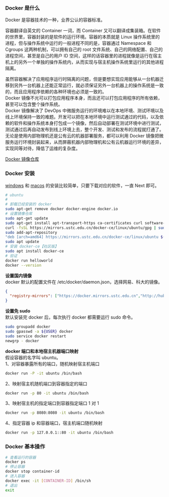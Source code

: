 
### Docker 是什么
Docker 是容器技术的一种，业界公认的容器标准。  

容器翻译自英文的 Container 一词，而 Container 又可以翻译成集装箱。在软件的世界里，容器封装的是软件的运行环境。容器的本质就是 Linux 操作系统里的进程，但与操作系统中运行的一般进程不同的是，容器通过 Namespace 和 Cgroups 这两种机制，可以拥有自己的 root 文件系统、自己的网络配置、自己的进程空间，甚至是自己的用户 ID 空间，这样的话容器里的进程就像是运行在宿主机上的另外一个单独的操作系统内，从而实现与宿主机操作系统里运行的其他进程隔离。  

虽然容器解决了应用程序运行时隔离的问题，但是要想实现应用能够从一台机器迁移到另外一台机器上还能正常运行，就必须保证另外一台机器上的操作系统是一致的，而且应用程序依赖的各种环境也必须是一致的。  
Docker 镜像不光可以打包应用程序本身，而且还可以打包应用程序的所有依赖，甚至可以包含整个操作系统。  
Docker 镜像解决了 DevOps 中微服务运行的环境难以在本地环境、测试环境以及线上环境保持一致的难题。开发可以把在本地环境中运行测试通过的代码，以及依赖的软件和操作系统本身打包成一个镜像，然后自动部署在测试环境中进行测试，测试通过后再自动发布到线上环境上去，整个开发、测试和发布的流程就打通了。  
无论是使用内部物理机还是公有云的机器部署服务，都可以利用 Docker 镜像把微服务运行环境封装起来，从而屏蔽机器内部物理机和公有云机器运行环境的差异，实现同等对待，降低了运维的复杂度。  

[Docker 镜像仓库](https://hub.docker.com/)  

### Docker 安装
[windows](https://docs.docker.com/docker-for-windows/install/) 和 [macos](https://docs.docker.com/docker-for-mac/install/) 的安装比较简单，只要下载对应的软件，一直 Next 即可。  
```bash
# ubuntu
# 
# 卸载已经安装的 docker
sudo apt-get remove docker docker-engine docker.io
# 设置镜像仓库
sudo apt-get update
sudo apt-get install apt-transport-https ca-certificates curl software-properties-common
curl -fsSL https://mirrors.ustc.edu.cn/docker-ce/linux/ubuntu/gpg | sudo apt-key add - 
sudo add-apt-repository 
"deb [arch=amd64] https://mirrors.ustc.edu.cn/docker-ce/linux/ubuntu $(lsb_release -cs) stable"
sudo apt update 
# 安装 docker-ce【社区版】
sudo apt install docker-ce
# 验证
docker run helloworld
docker --version
```

**设置国内镜像**  
docker 默认的配置文件在 /etc/docker/daemon.json，选择网易、科大的镜像。   
```json
{
  "registry-mirrors": ["https://docker.mirrors.ustc.edu.cn","http://hub-mirror.c.163.com"]
}
```

**设置免 sudo**  
默认安装完 docker 后，每次执行 docker 都需要运行 sudo 命令。
```bash
sudo groupadd docker
sudo gpasswd -a ${USER} docker
sudo service docker restart
newgrp - docker
```

**docker 端口和本地宿主机器端口映射**  
假设容器的名字叫 ubuntu。  
1、对容器暴露所有的端口，随机映射宿主机端口
```bash
docker run -P -it ubuntu /bin/bash
```
2、映射宿主机随机端口到容器指定的端口
```bash
docker run -p 80 -it ubuntu /bin/bash
```
3、映射宿主机的指定端口到容器指定端口 1 对 1
```bash
docker run -p 8080:8080 -it ubuntu /bin/bash  
```
4、指定容器 ip 和容器端口，宿主机端口随机映射
```bash
docker run -p 127.0.0.1::80 -it ubuntu /bin/bash  
```

### Docker 基本操作
```bash
# 查看运行的容器
docker ps
# 停止容器
docker stop container-id
# 进入容器
docker exec -it [CONTAINER-ID] /bin/sh
# 退出
exit
```






